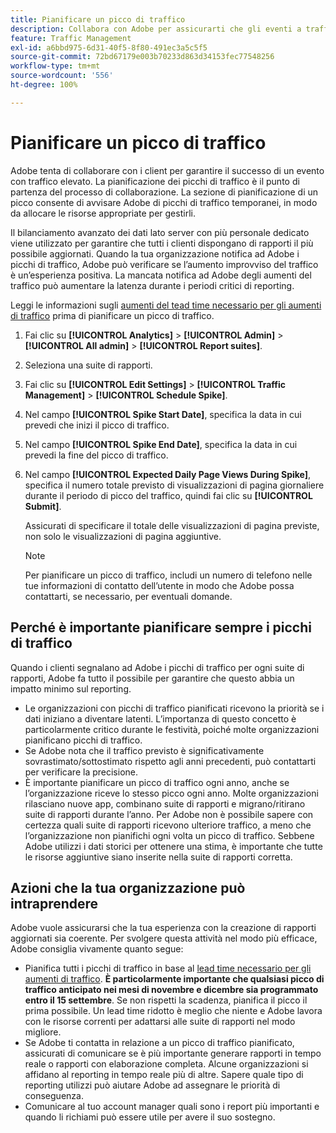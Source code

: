 ```yaml
---
title: Pianificare un picco di traffico
description: Collabora con Adobe per assicurarti che gli eventi a traffico elevato non subiscano latenza.
feature: Traffic Management
exl-id: a6bbd975-6d31-40f5-8f80-491ec3a5c5f5
source-git-commit: 72bd67179e003b70233d863d34153fec77548256
workflow-type: tm+mt
source-wordcount: '556'
ht-degree: 100%

---
```


# Pianificare un picco di traffico

Adobe tenta di collaborare con i client per garantire il successo di un evento con traffico elevato. La pianificazione dei picchi di traffico è il punto di partenza del processo di collaborazione. La sezione di pianificazione di un picco consente di avvisare Adobe di picchi di traffico temporanei, in modo da allocare le risorse appropriate per gestirli.

Il bilanciamento avanzato dei dati lato server con più personale dedicato viene utilizzato per garantire che tutti i clienti dispongano di rapporti il più possibile aggiornati. Quando la tua organizzazione notifica ad Adobe i picchi di traffico, Adobe può verificare se l’aumento improvviso del traffico è un’esperienza positiva. La mancata notifica ad Adobe degli aumenti del traffico può aumentare la latenza durante i periodi critici di reporting.

Leggi le informazioni sugli [aumenti del tead time necessario per gli aumenti di traffico](/help/admin/c-traffic-management/traffic-lead-time.md) prima di pianificare un picco di traffico.

1. Fai clic su **[!UICONTROL Analytics]** > **[!UICONTROL Admin]** > **[!UICONTROL All admin]** > **[!UICONTROL Report suites]**.
1. Seleziona una suite di rapporti.
1. Fai clic su **[!UICONTROL Edit Settings]** > **[!UICONTROL Traffic Management]** > **[!UICONTROL Schedule Spike]**.
1. Nel campo **[!UICONTROL Spike Start Date]**, specifica la data in cui prevedi che inizi il picco di traffico.
1. Nel campo **[!UICONTROL Spike End Date]**, specifica la data in cui prevedi la fine del picco di traffico.
1. Nel campo **[!UICONTROL Expected Daily Page Views During Spike]**, specifica il numero totale previsto di visualizzazioni di pagina giornaliere durante il periodo di picco del traffico, quindi fai clic su **[!UICONTROL Submit]**.

   Assicurati di specificare il totale delle visualizzazioni di pagina previste, non solo le visualizzazioni di pagina aggiuntive.

   >[!NOTE]
   >
   >Per pianificare un picco di traffico, includi un numero di telefono nelle tue informazioni di contatto dell’utente in modo che Adobe possa contattarti, se necessario, per eventuali domande.

## Perché è importante pianificare sempre i picchi di traffico

Quando i clienti segnalano ad Adobe i picchi di traffico per ogni suite di rapporti, Adobe fa tutto il possibile per garantire che questo abbia un impatto minimo sul reporting.

* Le organizzazioni con picchi di traffico pianificati ricevono la priorità se i dati iniziano a diventare latenti. L’importanza di questo concetto è particolarmente critico durante le festività, poiché molte organizzazioni pianificano picchi di traffico.
* Se Adobe nota che il traffico previsto è significativamente sovrastimato/sottostimato rispetto agli anni precedenti, può contattarti per verificare la precisione.
* È importante pianificare un picco di traffico ogni anno, anche se l’organizzazione riceve lo stesso picco ogni anno. Molte organizzazioni rilasciano nuove app, combinano suite di rapporti e migrano/ritirano suite di rapporti durante l’anno. Per Adobe non è possibile sapere con certezza quali suite di rapporti ricevono ulteriore traffico, a meno che l’organizzazione non pianifichi ogni volta un picco di traffico. Sebbene Adobe utilizzi i dati storici per ottenere una stima, è importante che tutte le risorse aggiuntive siano inserite nella suite di rapporti corretta.

## Azioni che la tua organizzazione può intraprendere

Adobe vuole assicurarsi che la tua esperienza con la creazione di rapporti aggiornati sia coerente. Per svolgere questa attività nel modo più efficace, Adobe consiglia vivamente quanto segue:

* Pianifica tutti i picchi di traffico in base al [lead time necessario per gli aumenti di traffico](traffic-lead-time.md). **È particolarmente importante che qualsiasi picco di traffico anticipato nei mesi di novembre e dicembre sia programmato entro il 15 settembre**. Se non rispetti la scadenza, pianifica il picco il prima possibile. Un lead time ridotto è meglio che niente e Adobe lavora con le risorse correnti per adattarsi alle suite di rapporti nel modo migliore.
* Se Adobe ti contatta in relazione a un picco di traffico pianificato, assicurati di comunicare se è più importante generare rapporti in tempo reale o rapporti con elaborazione completa. Alcune organizzazioni si affidano al reporting in tempo reale più di altre. Sapere quale tipo di reporting utilizzi può aiutare Adobe ad assegnare le priorità di conseguenza.
* Comunicare al tuo account manager quali sono i report più importanti e quando li richiami può essere utile per avere il suo sostegno.
